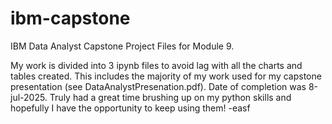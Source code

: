 # ibm-capstone
IBM Data Analyst Capstone Project Files for Module 9. 

My work is divided into 3 ipynb files to avoid lag with all the charts and tables created. This includes the majority of my work 
used for my capstone presentation (see DataAnalystPresenation.pdf). Date of completion was 8-jul-2025. Truly had a great time
brushing up on my python skills and hopefully I have the opportunity to keep using them! 
-easf
